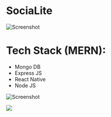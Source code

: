 # SociaLite

![Screenshot ](../master/assets/images/IMAGE.png)

# Tech Stack (MERN):
- Mongo DB
- Express JS
- React Native
- Node JS

![Screenshot ](../master/assets/images/screenshot.png)




![ ](../master/assets/images/GIF.gif)



